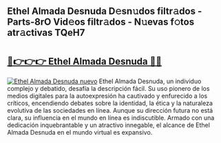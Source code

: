 ## Ethel Almada Desnuda D𝚎sn𝚞dos filtr𝚊dos - Parts-8rO Vid𝚎os filtr𝚊dos - N𝚞evas f𝚘tos atr𝚊ctivas TQeH7

# <h2><a href="http://mb5ld8h.tromn.icu/?c=Ethel+Almada+Desnuda">🔗👉👉👉 Ethel Almada Desnuda 🔗🔗</a></h2>

[![Ethel Almada Desnuda nuevo](https://i.imgur.com/pEAQMta.gif)](http://mb5ld8h.tromn.icu/?c=Ethel+Almada+Desnuda)
Ethel Almada Desnuda, un individuo complejo y debatido, desafía la descripción fácil. Su uso pionero de los medios digitales para la autoexpresión ha cautivado y enfurecido a los críticos, encendiendo debates sobre la identidad, la ética y la naturaleza evolutiva de las sociedades en línea. Aunque su dirección futura no está clara, su influencia en el mundo en línea es indiscutible. Armado con una dedicación inquebrantable y un atractivo innegable, el alcance de Ethel Almada Desnuda en el mundo virtual es expansivo.
